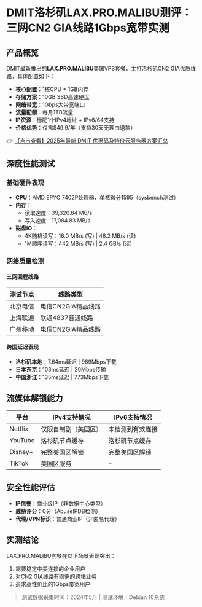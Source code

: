 # DMIT洛杉矶LAX.PRO.MALIBU测评：三网CN2 GIA线路1Gbps宽带实测

## 产品概览
DMIT最新推出的**LAX.PRO.MALIBU**美国VPS套餐，主打洛杉矶CN2 GIA优质线路，具体配置如下：
- **核心配置**：1核CPU + 1GB内存
- **存储方案**：10GB SSD高速硬盘
- **网络带宽**：1Gbps大带宽端口
- **流量配额**：每月1TB流量
- **IP资源**：标配1个IPv4地址 + IPv6/64支持
- **价格优势**：仅需$49.9/年（支持30天无理由退款）

👉 [【点击查看】2025年最新 DMIT 优惠码及特价云服务器方案汇总](https://bit.ly/dmit_coupon)

## 深度性能测试
### 基础硬件表现
- **CPU**：AMD EPYC 7402P处理器，单核得分1595（sysbench测试）
- **内存**：
  - 读取速度：39,320.84 MB/s
  - 写入速度：17,084.83 MB/s
- **磁盘IO**：
  - 4K随机读写：16.0 MB/s (写) | 46.2 MB/s (读)
  - 1M顺序读写：442 MB/s (写) | 2.4 GB/s (读)

### 网络质量检测
#### 三网回程线路
| 测试节点       | 线路类型               |
|----------------|------------------------|
| 北京电信       | 电信CN2GIA精品线路     |
| 上海联通       | 联通4837普通线路       |
| 广州移动       | 电信CN2GIA精品线路     |

#### 跨国延迟表现
- **洛杉矶本地**：7.64ms延迟 | 989Mbps下载
- **日本东京**：103ms延迟 | 20Mbps传输
- **中国浙江**：135ms延迟 | 773Mbps下载

## 流媒体解锁能力
| 平台        | IPv4支持情况           | IPv6支持情况           |
|-------------|------------------------|------------------------|
| Netflix     | 仅限自制剧（美国区）   | 未检测到有效连接       |
| YouTube     | 洛杉矶节点缓存         | 洛杉矶节点缓存         |
| Disney+     | 完整美国区解锁         | 完整美国区解锁         |
| TikTok      | 美国区服务             | -                      |

## 安全性能评估
- **IP信誉**：商业级IP（非数据中心类型）
- **威胁评分**：0分（AbuseIPDB检测）
- **代理/VPN标识**：普通商业IP（非匿名代理）

## 实测结论
LAX.PRO.MALIBU套餐在以下场景表现突出：
1. 需要稳定中美连接的企业用户
2. 对CN2 GIA线路有刚需的跨境业务
3. 追求高性价比的1Gbps带宽用户

> 测试数据采集时间：2024年5月 | 测试环境：Debian 10系统